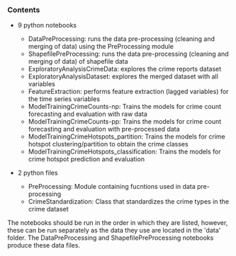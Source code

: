 ### Contents

- 9 python notebooks
	- DataPreProcessing: runs the data pre-processing (cleaning and merging of data) using the PreProcessing module
	- ShapefilePreProcessing: runs the data pre-processing (cleaning and merging of data) of shapefile data
	- ExploratoryAnalysisCrimeData: explores the crime reports dataset
	- ExploratoryAnalysisDataset: explores the merged dataset with all variables
	- FeatureExtraction: performs feature extraction (lagged variables) for the time series variables
	- ModelTrainingCrimeCounts-np: Trains the models for crime count forecasting and evaluation with raw data
	- ModelTrainingCrimeCounts-pp: Trains the models for crime count forecasting and evaluation with pre-processed data
	- ModelTrainingCrimeHotspots_partition: Trains the models for crime hotspot clustering/partition to obtain the crime classes
	- ModelTrainingCrimeHotspots_classification: Trains the models for crime hotspot prediction and evaluation
	
- 2 python files
	- PreProcessing: Module containing fucntions used in data pre-processing
	- CrimeStandardization: Class that standardizes the crime types in the crime dataset 
	
The notebooks should be run in the order in which they are listed, however, these can be run separately as the
data they use are located in the 'data' folder. The DataPreProcessing and ShapefilePreProcessing notebooks
produce these data files.
